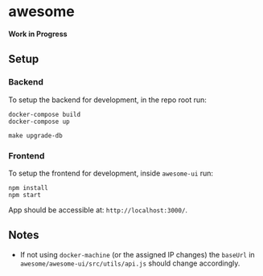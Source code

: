 # awesome

**Work in Progress**

## Setup

### Backend

To setup the backend for development, in the repo root run:
```
docker-compose build
docker-compose up

make upgrade-db
```

### Frontend

To setup the frontend for development, inside `awesome-ui` run:
```
npm install
npm start
```

App should be accessible at: `http://localhost:3000/`.


## Notes

- If not using `docker-machine` (or the assigned IP changes) the `baseUrl` in `awesome/awesome-ui/src/utils/api.js` should change accordingly.
